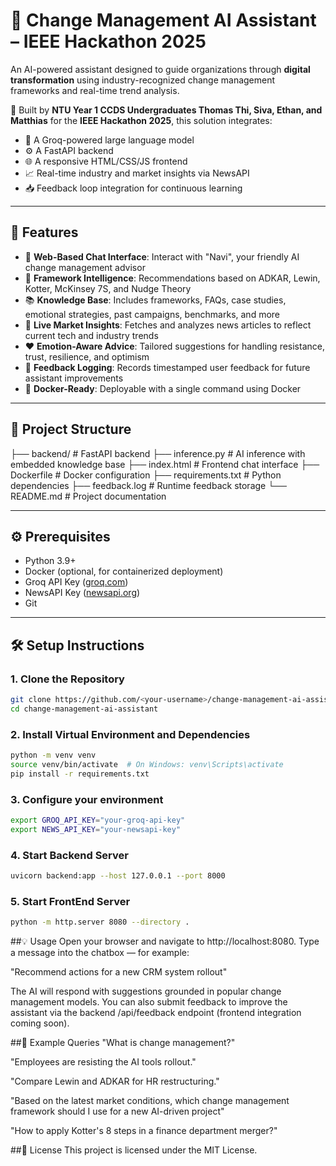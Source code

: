 # 💼 Change Management AI Assistant – IEEE Hackathon 2025

An AI-powered assistant designed to guide organizations through **digital transformation** using industry-recognized change management frameworks and real-time trend analysis.

🚀 Built by **NTU Year 1 CCDS Undergraduates Thomas Thi, Siva, Ethan, and Matthias** for the **IEEE Hackathon 2025**, this solution integrates:

- 🧠 A Groq-powered large language model
- ⚙️ A FastAPI backend
- 🌐 A responsive HTML/CSS/JS frontend
- 📈 Real-time industry and market insights via NewsAPI
- 📥 Feedback loop integration for continuous learning

---

## 🚀 Features

- 💬 **Web-Based Chat Interface**: Interact with "Navi", your friendly AI change management advisor  
- 🧠 **Framework Intelligence**: Recommendations based on ADKAR, Lewin, Kotter, McKinsey 7S, and Nudge Theory  
- 📚 **Knowledge Base**: Includes frameworks, FAQs, case studies, emotional strategies, past campaigns, benchmarks, and more  
- 📰 **Live Market Insights**: Fetches and analyzes news articles to reflect current tech and industry trends  
- ❤️ **Emotion-Aware Advice**: Tailored suggestions for handling resistance, trust, resilience, and optimism  
- 🔁 **Feedback Logging**: Records timestamped user feedback for future assistant improvements  
- 🐳 **Docker-Ready**: Deployable with a single command using Docker  

---

## 📁 Project Structure
├── backend/ # FastAPI backend ├── inference.py # AI inference with embedded knowledge base ├── index.html # Frontend chat interface ├── Dockerfile # Docker configuration ├── requirements.txt # Python dependencies ├── feedback.log # Runtime feedback storage └── README.md # Project documentation


---

## ⚙️ Prerequisites

- Python 3.9+
- Docker (optional, for containerized deployment)
- Groq API Key ([groq.com](https://groq.com))
- NewsAPI Key ([newsapi.org](https://newsapi.org))
- Git

---

## 🛠️ Setup Instructions

### 1. Clone the Repository

```bash
git clone https://github.com/<your-username>/change-management-ai-assistant.git
cd change-management-ai-assistant
```
### 2. Install Virtual Environment and Dependencies
```bash
python -m venv venv
source venv/bin/activate  # On Windows: venv\Scripts\activate
pip install -r requirements.txt
```
### 3. Configure your environment
```bash
export GROQ_API_KEY="your-groq-api-key"
export NEWS_API_KEY="your-newsapi-key"

```
### 4. Start Backend Server
```bash
uvicorn backend:app --host 127.0.0.1 --port 8000

```
### 5. Start FrontEnd Server
```bash
python -m http.server 8080 --directory .

```
##💡 Usage
Open your browser and navigate to http://localhost:8080. Type a message into the chatbox — for example:

"Recommend actions for a new CRM system rollout"

The AI will respond with suggestions grounded in popular change management models. You can also submit feedback to improve the assistant via the backend /api/feedback endpoint (frontend integration coming soon).

##🧪 Example Queries
"What is change management?"

"Employees are resisting the AI tools rollout."

"Compare Lewin and ADKAR for HR restructuring."

"Based on the latest market conditions, which change management framework should I use for a new AI-driven project"

"How to apply Kotter's 8 steps in a finance department merger?"

##📝 License
This project is licensed under the MIT License.


